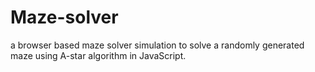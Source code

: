 # Maze-solver
a browser based maze solver simulation to solve a randomly generated maze using A-star algorithm in JavaScript.
